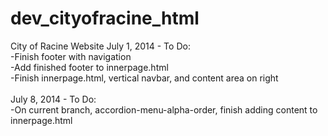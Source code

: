 dev_cityofracine_html
=====================

City of Racine Website
July 1, 2014 - To Do:<br />
-Finish footer with navigation<br />
-Add finished footer to innerpage.html<br />
-Finish innerpage.html, vertical navbar, and content area on right<br />
<br />
July 8, 2014 - To Do:<br />
-On current branch, accordion-menu-alpha-order, finish adding content to innerpage.html<br />

